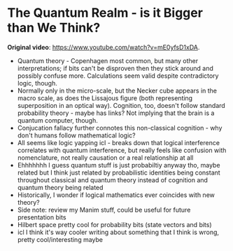 # The Quantum Realm - is it Bigger than We Think?

**Original video**: <https://www.youtube.com/watch?v=mE0yfsD1xDA>.

- Quantum theory - Copenhagen most common, but many other interpretations; if bits can't be disproven then they stick around and possibly confuse more. Calculations seem valid despite contradictory logic, though.
- Normally only in the micro-scale, but the Necker cube appears in the macro scale, as does the Lissajous figure (both representing superposition in an optical way). Cognition, too, doesn't follow standard probability theory - maybe has links? Not implying that the brain is a quantum computer, though.
- Conjucation fallacy further connotes this non-classical cognition - why don't humans follow mathematical logic?
- All seems like logic yapping icl - breaks down that logical interference correlates with quantum interference, but really feels like confusion with nomenclature, not really causation or a real relationship at all
- Ehhhhhhh I guess quantum stuff is just probabiltiy anyway tho, maybe related but I think just related by probabilistic identities being constant throughout classical and quantum theory instead of cognition and quantum theory being related
- Historically, I wonder if logical mathematics ever coincides with new theory?
- Side note: review my Manim stuff, could be useful for future presentation bits
- Hilbert space pretty cool for probability bits (state vectors and bits)
- icl I think it's way cooler writing about something that I think is wrong, pretty cool/interesting maybe
